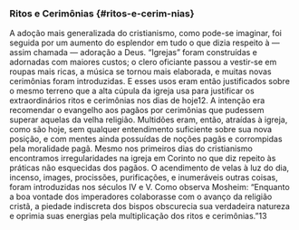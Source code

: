 ### Ritos e Cerimônias {#ritos-e-cerim-nias}

A adoção mais generalizada do cristianismo, como pode-se imaginar, foi seguida por um aumento do esplendor em tudo o que dizia respeito à — assim chamada — adoração a Deus. “Igrejas” foram construídas e adornadas com maiores custos; o clero oficiante passou a vestir-se em roupas mais ricas, a música se tornou mais elaborada, e muitas novas cerimônias foram introduzidas. E esses usos eram então justificados sobre o mesmo terreno que a alta cúpula da igreja usa para justificar os extraordinários ritos e cerimônias nos dias de hoje12\. A intenção era recomendar o evangelho aos pagãos por cerimônias que pudessem superar aquelas da velha religião. Multidões eram, então, atraídas à igreja, como são hoje, sem qualquer entendimento suficiente sobre sua nova posição, e com mentes ainda possuídas de noções pagãs e corrompidas pela moralidade pagã. Mesmo nos primeiros dias do cristianismo encontramos irregularidades na igreja em Corinto no que diz repeito às práticas não esquecidas dos pagãos. O acendimento de velas à luz do dia, incenso, images, procissões, purificações, e inumeráveis outras coisas, foram introduzidas nos séculos IV e V. Como observa Mosheim: “Enquanto a boa vontade dos imperadores colaborasse com o avanço da religião cristã, a piedade indiscreta dos bispos obscurecia sua verdadeira natureza e oprimia suas energias pela multiplicação dos ritos e cerimônias.”13